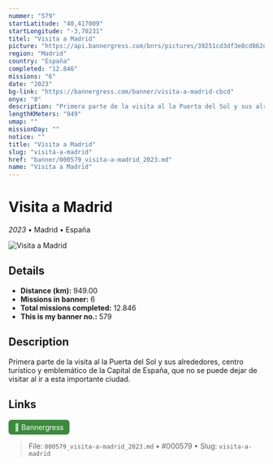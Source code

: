 ```yaml
---
nummer: "579"
startLatitude: "40,417009"
startLongitude: "-3,70231"
titel: "Visita a Madrid"
picture: "https://api.bannergress.com/bnrs/pictures/39251cd3df3e8cd862e8823254136dae"
region: "Madrid"
country: "España"
completed: "12.846"
missions: "6"
date: "2023"
bg-link: "https://bannergress.com/banner/visita-a-madrid-cbcd"
onyx: "0"
description: "Primera parte de la visita al la Puerta del Sol y sus alrededores, centro turístico y emblemático de la Capital de España, que no se puede dejar de visitar al ir a esta importante ciudad."
lengthKMeters: "949"
umap: ""
missionDay: ""
notice: ""
title: "Visita a Madrid"
slug: "visita-a-madrid"
href: "banner/000579_visita-a-madrid_2023.md"
name: "Visita a Madrid"
---
```

# Visita a Madrid

*2023* • Madrid • España

![Visita a Madrid](https://api.bannergress.com/bnrs/pictures/39251cd3df3e8cd862e8823254136dae)



## Details
- **Distance (km):** 949.00
- **Missions in banner:** 6
- **Total missions completed:** 12.846
- **This is my banner no.:** 579



## Description
Primera parte de la visita al la Puerta del Sol y sus alrededores, centro turístico y emblemático de la Capital de España, que no se puede dejar de visitar al ir a esta importante ciudad.



## Links
<a href="https://bannergress.com/banner/visita-a-madrid-cbcd" target="_blank" style="display:inline-block;margin-right:8px;padding:6px 12px;background:#3c8b3c;color:#fff;text-decoration:none;border-radius:6px;">🔗 Bannergress</a>



> File: `000579_visita-a-madrid_2023.md`
> • #000579
> • Slug: `visita-a-madrid`
